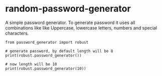 # random-password-generator
A simple password generator.
To generate password it uses all combinations like like Uppercase, lowercase letters, numbers and special characters.

    from password_generator import robust

    # generate password, by default length will be 8
    print(robust.password_generator())

    # now length will be 10
    print(robust.password_generator(10))
